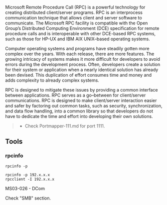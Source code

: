 Microsoft Remote Procedure Call (RPC) is a powerful technology for creating distributed client/server programs. RPC is an interprocess communication technique that allows client and server software to communicate. The Microsoft RPC facility is compatible with the Open Group’s Distributed Computing Environment (DCE) specification for remote procedure calls and is interoperable with other DCE-based RPC systems, such as those for HP-UX and IBM AIX UNIX–based operating systems.

Computer operating systems and programs have steadily gotten more complex over the years. With each release, there are more features. The growing intricacy of systems makes it more difficult for developers to avoid errors during the development process. Often, developers create a solution for their system or application when a nearly identical solution has already been devised. This duplication of effort consumes time and money and adds complexity to already complex systems.

RPC is designed to mitigate these issues by providing a common interface between applications. RPC serves as a go–between for client/server communications. RPC is designed to make client/server interaction easier and safer by factoring out common tasks, such as security, synchronization, and data flow handling, into a common library so that developers do not have to dedicate the time and effort into developing their own solutions.


> - Check Portmapper-111.md for port 1111.

## Tools

### rpcinfo
```
rpcinfo -p
```

```
rpcinfo -p 192.x.x.x
rpcclient -I 192.x.x.x
```

MS03-026 - DCom

Check "SMB" section.